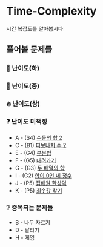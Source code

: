 # Time-Complexity
시간 복잡도를 알아봅시다

## 풀어볼 문제들

### 🍉 난이도(하)
### 🌲 난이도(중)
### 🔥 난이도(상)

### ❓ 난이도 미책정
+ A - (S4) [수들의 합 2](https://www.acmicpc.net/problem/2003)
+ C - (B1) [피보나치 수 2](https://www.acmicpc.net/problem/2748)
+ E - (G4) [부분합](https://www.acmicpc.net/problem/1806)
+ F - (G5) [내려가기](https://www.acmicpc.net/problem/2096)
+ G - (G3) [두 배열의 합](https://www.acmicpc.net/problem/2143)
+ I - (G2) [합이 0인 네 정수](https://www.acmicpc.net/problem/7453)
+ J - (P5) [집배원 한상덕](https://www.acmicpc.net/problem/2842)
+ K - (P5) [최솟값 찾기](https://www.acmicpc.net/problem/11003)


### :grey_question: 중복되는 문제들
+ B - 나무 자르기
+ D - 달리기
+ H - 게임
